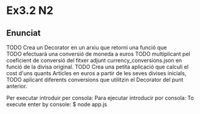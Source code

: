 # Ex3.2 N2
## Enunciat
   TODO Crea un Decorator en un arxiu que retorni una funció que  
   TODO efectuarà una conversió de moneda a euros 
   TODO multiplicant pel coeficient de conversió del fitxer adjunt currency_conversions.json en funció de la divisa original.
   TODO Crea una petita aplicació que calculi el cost d'uns quants Articles en euros a partir de les seves divises inicials, 
   TODO aplicant diferents conversions que utilitzin el Decorator del punt anterior.

Per executar introduir per consola:
Para ejecutar introducir por consola:
To execute enter by console:
   $ node app.js